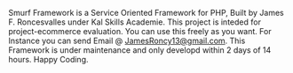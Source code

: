 Smurf Framework is a Service Oriented Framework for PHP, Built by James F. Roncesvalles under Kal Skills Academie. This project is inteded for project-ecommerce evaluation. You can use this freely as you want. For Instance you can send Email @ JamesRoncy13@gmail.com. This Framework is under maintenance and only developd within 2 days of 14 hours. Happy Coding.
